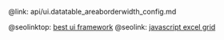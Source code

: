 @link: api/ui.datatable_areaborderwidth_config.md

@seolinktop: [best ui framework](https://webix.com)
@seolink: [javascript excel grid](https://webix.com/widget/excel_viewer/)